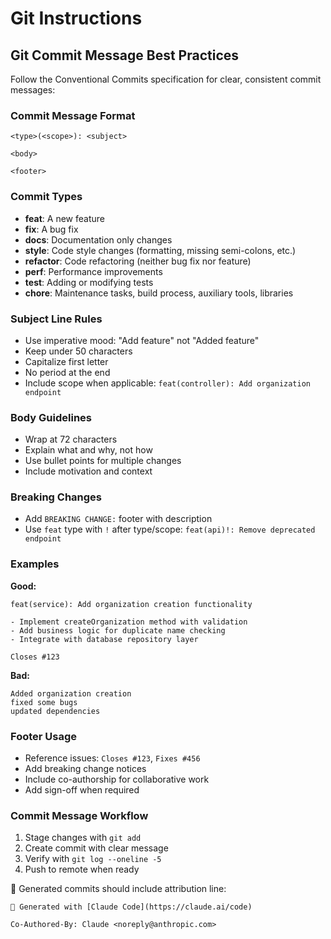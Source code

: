 # Git Instructions

## Git Commit Message Best Practices

Follow the Conventional Commits specification for clear, consistent commit messages:

### Commit Message Format

```plain
<type>(<scope>): <subject>

<body>

<footer>
```

### Commit Types

- **feat**: A new feature
- **fix**: A bug fix
- **docs**: Documentation only changes
- **style**: Code style changes (formatting, missing semi-colons, etc.)
- **refactor**: Code refactoring (neither bug fix nor feature)
- **perf**: Performance improvements
- **test**: Adding or modifying tests
- **chore**: Maintenance tasks, build process, auxiliary tools, libraries

### Subject Line Rules

- Use imperative mood: "Add feature" not "Added feature"
- Keep under 50 characters
- Capitalize first letter
- No period at the end
- Include scope when applicable: `feat(controller): Add organization endpoint`

### Body Guidelines

- Wrap at 72 characters
- Explain what and why, not how
- Use bullet points for multiple changes
- Include motivation and context

### Breaking Changes

- Add `BREAKING CHANGE:` footer with description
- Use `feat` type with `!` after type/scope: `feat(api)!: Remove deprecated endpoint`

### Examples

**Good:**

```plain
feat(service): Add organization creation functionality

- Implement createOrganization method with validation
- Add business logic for duplicate name checking
- Integrate with database repository layer

Closes #123
```

**Bad:**

```plain
Added organization creation
fixed some bugs
updated dependencies
```

### Footer Usage

- Reference issues: `Closes #123`, `Fixes #456`
- Add breaking change notices
- Include co-authorship for collaborative work
- Add sign-off when required

### Commit Message Workflow

1. Stage changes with `git add`
2. Create commit with clear message
3. Verify with `git log --oneline -5`
4. Push to remote when ready

🤖 Generated commits should include attribution line:

```plain
🤖 Generated with [Claude Code](https://claude.ai/code)

Co-Authored-By: Claude <noreply@anthropic.com>
```
